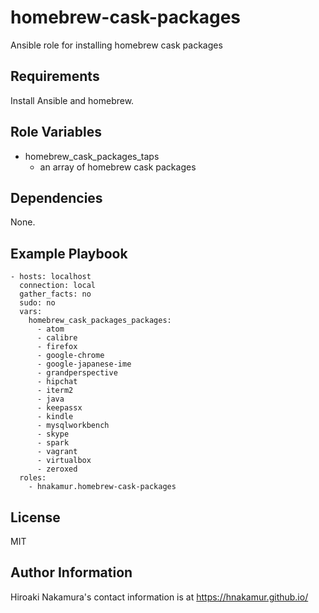 homebrew-cask-packages
======================

Ansible role for installing homebrew cask packages

Requirements
------------

Install Ansible and homebrew.

Role Variables
--------------

- homebrew_cask_packages_taps
    - an array of homebrew cask packages

Dependencies
------------

None.

Example Playbook
-------------------------

    - hosts: localhost
      connection: local
      gather_facts: no           
      sudo: no
      vars:
        homebrew_cask_packages_packages:
          - atom
          - calibre
          - firefox
          - google-chrome
          - google-japanese-ime
          - grandperspective
          - hipchat
          - iterm2
          - java
          - keepassx
          - kindle
          - mysqlworkbench
          - skype
          - spark
          - vagrant
          - virtualbox
          - zeroxed
      roles:
        - hnakamur.homebrew-cask-packages

License
-------

MIT

Author Information
------------------

Hiroaki Nakamura's contact information is at https://hnakamur.github.io/
